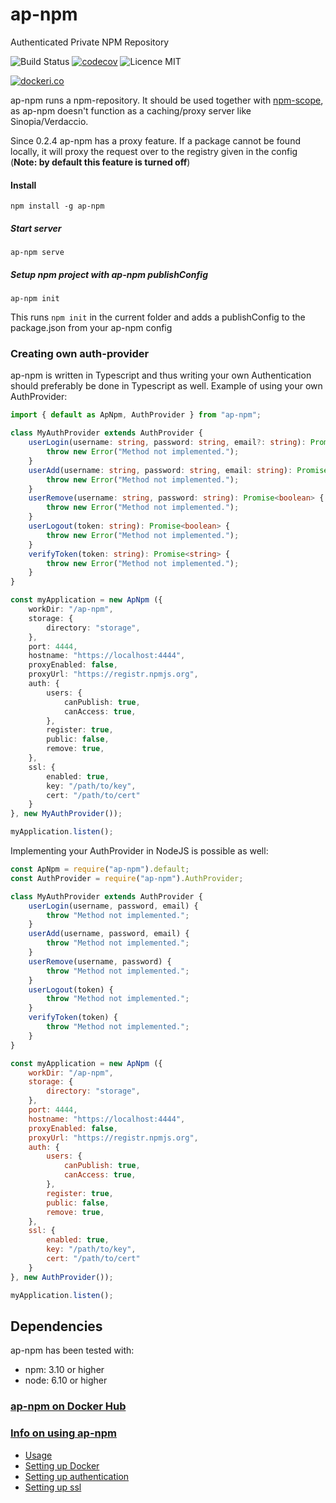 # ap-npm

Authenticated Private  NPM Repository

![Build Status](https://travis-ci.org/MeirBon/ap-npm.svg?branch=master)
[![codecov](https://codecov.io/gh/MeirBon/ap-npm/branch/master/graph/badge.svg)](https://codecov.io/gh/MeirBon/ap-npm)
![Licence MIT](https://camo.githubusercontent.com/cf76db379873b010c163f9cf1b5de4f5730b5a67/68747470733a2f2f6261646765732e66726170736f66742e636f6d2f6f732f6d69742f6d69742e7376673f763d313032)

[![dockeri.co](https://dockeri.co/image/meirbon/ap-npm)](https://hub.docker.com/r/meirbon/ap-npm/)

ap-npm runs a npm-repository. 
It should be used together with [npm-scope](https://docs.npmjs.com/misc/scope), 
as ap-npm doesn't function as a caching/proxy server like Sinopia/Verdaccio.

Since 0.2.4 ap-npm has a proxy feature. If a package cannot be found locally, it will proxy the request over to the registry given in the config (**Note: by default this feature is turned off**)

#### Install
```
npm install -g ap-npm
```

##### Start server
```
ap-npm serve
```
##### Setup npm project with ap-npm publishConfig
```
ap-npm init
```
This runs `npm init` in the current folder and adds a publishConfig to the package.json from your ap-npm config

### Creating own auth-provider
ap-npm is written in Typescript and thus writing your own Authentication
 should preferably be done in Typescript as well. Example of using your 
 own AuthProvider:
``` typescript
import { default as ApNpm, AuthProvider } from "ap-npm";

class MyAuthProvider extends AuthProvider {
	userLogin(username: string, password: string, email?: string): Promise<string> {
		throw new Error("Method not implemented.");
	}
	userAdd(username: string, password: string, email: string): Promise<string> {
		throw new Error("Method not implemented.");
	}
	userRemove(username: string, password: string): Promise<boolean> {
		throw new Error("Method not implemented.");
	}
	userLogout(token: string): Promise<boolean> {
		throw new Error("Method not implemented.");
	}
	verifyToken(token: string): Promise<string> {
		throw new Error("Method not implemented.");
	}
}

const myApplication = new ApNpm ({
	workDir: "/ap-npm",
	storage: {
		directory: "storage",
	},
	port: 4444,
	hostname: "https://localhost:4444",
	proxyEnabled: false,
	proxyUrl: "https://registr.npmjs.org",
	auth: {
		users: {
			canPublish: true,
			canAccess: true,
		},
		register: true,
		public: false,
		remove: true,
	},
	ssl: {
		enabled: true,
		key: "/path/to/key",
		cert: "/path/to/cert"
	}
}, new MyAuthProvider());

myApplication.listen();
```

Implementing your AuthProvider in NodeJS is possible as well:
``` js
const ApNpm = require("ap-npm").default;
const AuthProvider = require("ap-npm").AuthProvider;

class MyAuthProvider extends AuthProvider {
	userLogin(username, password, email) {
		throw "Method not implemented.";
	}
	userAdd(username, password, email) {
		throw "Method not implemented.";
	}
	userRemove(username, password) {
		throw "Method not implemented.";
	}
	userLogout(token) {
		throw "Method not implemented.";
	}
	verifyToken(token) {
		throw "Method not implemented.";
	}
}

const myApplication = new ApNpm ({
	workDir: "/ap-npm",
	storage: {
		directory: "storage",
	},
	port: 4444,
	hostname: "https://localhost:4444",
	proxyEnabled: false,
	proxyUrl: "https://registr.npmjs.org",
	auth: {
		users: {
			canPublish: true,
			canAccess: true,
		},
		register: true,
		public: false,
		remove: true,
	},
	ssl: {
		enabled: true,
		key: "/path/to/key",
		cert: "/path/to/cert"
	}
}, new AuthProvider());

myApplication.listen();

```

## Dependencies
ap-npm has been tested with:
- npm: 3.10 or higher
- node: 6.10 or higher


### [ap-npm on Docker Hub](https://hub.docker.com/r/meirbon/ap-npm/)
### [Info on using ap-npm](https://github.com/genkgo/ap-npm/wiki)
- [Usage](https://github.com/genkgo/ap-npm/wiki/Usage)
- [Setting up Docker](https://github.com/genkgo/ap-npm/wiki/Using-Docker)
- [Setting up authentication](https://github.com/genkgo/ap-npm/wiki/Authentication)
- [Setting up ssl](https://github.com/genkgo/ap-npm/wiki/Using-SSL)
